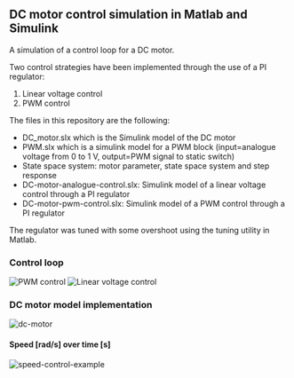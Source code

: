 ## DC motor control simulation in Matlab and Simulink

A simulation of a control loop for a DC motor.

Two control strategies have been implemented through the use of a PI regulator:

1. Linear voltage control
2. PWM control

The files in this repository are the following:

- DC_motor.slx which is the Simulink model of the DC motor
- PWM.slx which is a simulink model for a PWM block (input=analogue voltage from 0 to 1 V, output=PWM signal to static switch)
- State space system: motor parameter, state space system and step response
- DC-motor-analogue-control.slx: Simulink model of a linear voltage control through a PI regulator
- DC-motor-pwm-control.slx: Simulink model of a PWM control through a PI regulator

The regulator was tuned with some overshoot using the tuning utility in Matlab.

### Control loop
![PWM control](https://user-images.githubusercontent.com/13961654/53666004-3df3cb00-3c6d-11e9-8f61-2fe56ec14dc8.png)
![Linear voltage control](https://user-images.githubusercontent.com/13961654/53666006-3f24f800-3c6d-11e9-87f5-8113fb4e0dcb.png)

### DC motor model implementation
![dc-motor](https://user-images.githubusercontent.com/13961654/53666767-4ea54080-3c6f-11e9-9af9-219a589f9025.png)

#### Speed [rad/s] over time [s]
![speed-control-example](https://user-images.githubusercontent.com/13961654/53666772-52d15e00-3c6f-11e9-933a-781240180f96.png)

